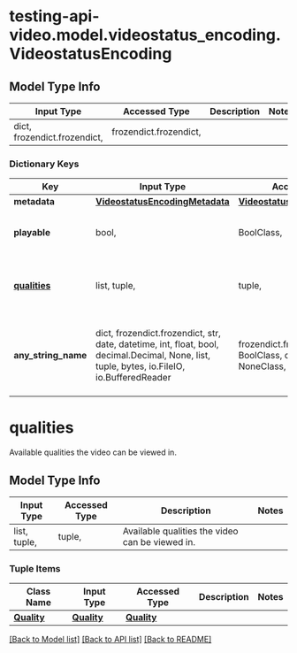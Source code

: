 # testing-api-video.model.videostatus_encoding.VideostatusEncoding

## Model Type Info
Input Type | Accessed Type | Description | Notes
------------ | ------------- | ------------- | -------------
dict, frozendict.frozendict,  | frozendict.frozendict,  |  | 

### Dictionary Keys
Key | Input Type | Accessed Type | Description | Notes
------------ | ------------- | ------------- | ------------- | -------------
**metadata** | [**VideostatusEncodingMetadata**](VideostatusEncodingMetadata.md) | [**VideostatusEncodingMetadata**](VideostatusEncodingMetadata.md) |  | [optional] 
**playable** | bool,  | BoolClass,  | Whether the video is playable or not. | [optional] 
**[qualities](#qualities)** | list, tuple,  | tuple,  | Available qualities the video can be viewed in. | [optional] 
**any_string_name** | dict, frozendict.frozendict, str, date, datetime, int, float, bool, decimal.Decimal, None, list, tuple, bytes, io.FileIO, io.BufferedReader | frozendict.frozendict, str, BoolClass, decimal.Decimal, NoneClass, tuple, bytes, FileIO | any string name can be used but the value must be the correct type | [optional]

# qualities

Available qualities the video can be viewed in.

## Model Type Info
Input Type | Accessed Type | Description | Notes
------------ | ------------- | ------------- | -------------
list, tuple,  | tuple,  | Available qualities the video can be viewed in. | 

### Tuple Items
Class Name | Input Type | Accessed Type | Description | Notes
------------- | ------------- | ------------- | ------------- | -------------
[**Quality**](Quality.md) | [**Quality**](Quality.md) | [**Quality**](Quality.md) |  | 

[[Back to Model list]](../../README.md#documentation-for-models) [[Back to API list]](../../README.md#documentation-for-api-endpoints) [[Back to README]](../../README.md)

